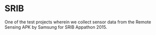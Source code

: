 # SRIB
One of the test projects wherein we collect sensor data from the Remote Sensing APK by Samsung for SRIB Appathon 2015.
